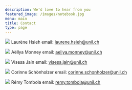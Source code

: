 ```yaml
---
description: We'd love to hear from you
featured_image: /images/notebook.jpg
menu: main
title: Contact
type: page
---
```


![](/laurene.jpg)
Laurène Hsieh email: laurene.hsieh@unil.ch


![](/aellya.jpeg)
Aëllya Monney email: aellya.monney@unil.ch


![](/visesa.jpg)
Visesa Jain email: visesa.jain@unil.ch


![](/corinne.jpg)
Corinne Schönholzer  email: corinne.schonholzer@unil.ch


![](/remy.jpg)
Rémy Tombola email: remy.tombola@unil.ch



